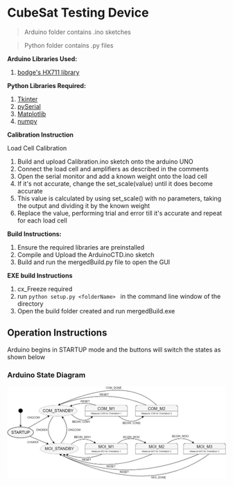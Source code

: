 # CubeSat Testing Device

> Arduino folder contains .ino sketches

> Python folder contains .py files 

**Arduino Libraries Used:**
1. [bodge's HX711 library](https://github.com/bogde/HX711)


**Python Libraries Required:**
1. [Tkinter](https://wiki.python.org/moin/TkInter)
2. [pySerial](https://github.com/pyserial/pyserial)
3. [Matplotlib](https://matplotlib.org/)
4. [numpy](http://www.numpy.org/)

**Calibration Instruction**

Load Cell Calibration
1. Build and upload Calibration.ino sketch onto the arduino UNO
2. Connect the load cell and amplifiers as described in the comments
3. Open the serial monitor and add a known weight onto the load cell
4. If it's not accurate, change the set_scale(value) until it does become accurate
5. This value is calculated by using set_scale() with no parameters, taking the output and dividing it by the known weight
6. Replace the value, performing trial and error till it's accurate and repeat for each load cell

**Build Instructions:**
1. Ensure the required libraries are preinstalled
2. Compile and Upload the ArduinoCTD.ino sketch
3. Build and run the mergedBuild.py file to open the GUI

**EXE build Instructions**
1. cx_Freeze required
2. run ```python setup.py <folderName> ``` in the command line window of the directory
3. Open the build folder created and run mergedBuild.exe

## Operation Instructions
Arduino begins in STARTUP mode and the buttons will switch the states as shown below

### Arduino State Diagram
![alt text](https://github.com/zhenghung/CTD-GUI/blob/master/CTD_StateDiagram.png)
